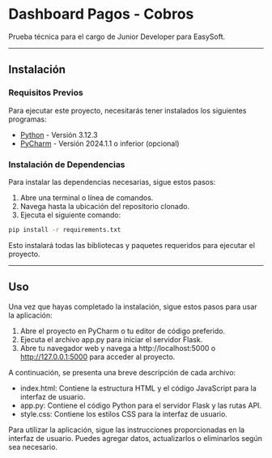 # Dashboard Pagos - Cobros
Prueba técnica para el cargo de Junior Developer para EasySoft.

---

## Instalación

### Requisitos Previos
Para ejecutar este proyecto, necesitarás tener instalados los siguientes programas:

- [Python](https://www.python.org/downloads/) - Versión 3.12.3
- [PyCharm](https://www.jetbrains.com/pycharm/download/?section=windows) - Versión 2024.1.1 o inferior (opcional)

### Instalación de Dependencias
Para instalar las dependencias necesarias, sigue estos pasos:

1. Abre una terminal o línea de comandos.
2. Navega hasta la ubicación del repositorio clonado.
3. Ejecuta el siguiente comando:

```bash
pip install -r requirements.txt
```

Esto instalará todas las bibliotecas y paquetes requeridos para ejecutar el proyecto.

---

## Uso
Una vez que hayas completado la instalación, sigue estos pasos para usar la aplicación:

1. Abre el proyecto en PyCharm o tu editor de código preferido.
2. Ejecuta el archivo app.py para iniciar el servidor Flask.
3. Abre tu navegador web y navega a http://localhost:5000 o http://127.0.0.1:5000 para acceder al proyecto.

A continuación, se presenta una breve descripción de cada archivo:

- index.html: Contiene la estructura HTML y el código JavaScript para la interfaz de usuario.
- app.py: Contiene el código Python para el servidor Flask y las rutas API.
- style.css: Contiene los estilos CSS para la interfaz de usuario.

Para utilizar la aplicación, sigue las instrucciones proporcionadas en la interfaz de usuario. Puedes agregar datos, actualizarlos o eliminarlos según sea necesario.